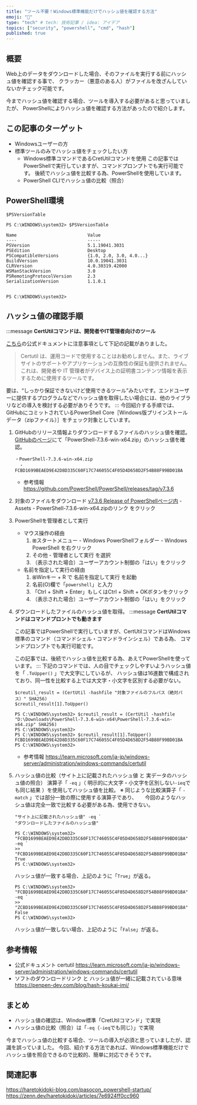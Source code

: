 ```yaml
---
title: "ツール不要！Windows標準機能だけでハッシュ値を確認する方法"
emoji: "🤝"
type: "tech" # tech: 技術記事 / idea: アイデア
topics: ["security", "powershell", "cmd", "hash"]
published: true
---
```

## 概要
Web上のデータをダウンロードした場合、そのファイルを実行する前にハッシュ値を確認する事で、
クラッカー（悪意のある人）がファイルを改ざんしていないかチェック可能です。

今までハッシュ値を確認する場合、ツールを導入する必要があると思っていましたが、
PowerShellによりハッシュ値を確認する方法があったので紹介します。

## この記事のターゲット
- Windowsユーザーの方
- 標準ツールのみでハッシュ値をチェックしたい方
    - Windows標準コマンドであるCretUtilコマンドを使用
		この記事ではPowerShellで実行していますが、コマンドプロンプトでも実行可能です。
		後続でハッシュ値を比較する為、PowerShellを使用しています。
    - PowerShell CLIでハッシュ値の比較（照合）

## PowerShell環境
```powershell:コピー用
$PSVersionTable
```
```powershell:$PSVersionTableの確認結果
PS C:\WINDOWS\system32> $PSVersionTable

Name                           Value
----                           -----
PSVersion                      5.1.19041.3031
PSEdition                      Desktop
PSCompatibleVersions           {1.0, 2.0, 3.0, 4.0...}
BuildVersion                   10.0.19041.3031
CLRVersion                     4.0.30319.42000
WSManStackVersion              3.0
PSRemotingProtocolVersion      2.3
SerializationVersion           1.1.0.1


PS C:\WINDOWS\system32>
```

## ハッシュ値の確認手順
:::message
**CertUtilコマンドは、開発者やIT管理者向けのツール**

[こちら](https://learn.microsoft.com/ja-jp/windows-server/administration/windows-commands/certutil)の公式ドキュメントに注意事項として下記の記載がありました。
> Certutil は、運用コードで使用することはお勧めしません。また、ライブ サイトのサポートやアプリケーションの互換性の保証も提供されません。 これは、開発者や IT 管理者がデバイス上の証明書コンテンツ情報を表示するために使用するツールです。

要は、“しっかり保証できないけど使用できるツール”みたいです。エンドユーザーに提供するプログラムなどでハッシュ値を取得したい場合には、他のライブラリなどの導入を検討する必要がありそうです。
:::
今回紹介する手順では、GitHubにコミットされているPowerShell Core［Windows版プリインストールデータ（zipファイル）］をチェック対象としています。
1. GitHubのリリース情報よりダウンロードするファイルのハッシュ値を確認。
	[GitHubのページ](https://github.com/PowerShell/PowerShell/releases)にて「PowerShell-7.3.6-win-x64.zip」のハッシュ値を確認。
	```:GitHubページの抜粋（ハッシュ値の記載場所）
	・PowerShell-7.3.6-win-x64.zip
	　・FCBD1699BEAED9E42D8D335C60F17C746055C4F05D4D658D2F54B88F99BD01BA
	```
	- 参考情報
		https://github.com/PowerShell/PowerShell/releases/tag/v7.3.6

1. 対象のファイルをダウンロード
	[v7.3.6 Release of PowerShellページ内](https://github.com/PowerShell/PowerShell/releases/tag/v7.3.6) - Assets - PowerShell-7.3.6-win-x64.zipのリンク をクリック

1. PowerShellを管理者として実行
	- マウス操作の経由
		1. ⊞スタートメニュー - Windows PowerShellフォルダー - Windows PowerShell を右クリック
		1. その他 - 管理者として実行 を選択
		1. （表示された場合）ユーザーアカウント制御の「はい」をクリック
	- 名前を指定して実行の経由
		1. ⊞Winキー + R で 名前を指定して実行 を起動
		1. 名前(O)欄で「`powershell`」と入力
		1. 「Ctrl + Shift + Enter」もしくはCtrl + Shift + OKボタンをクリック
		1. （表示された場合）ユーザーアカウント制御の「はい」をクリック

1. ダウンロードしたファイルのハッシュ値を取得。
	:::message
	**CertUtilコマンドはコマンドプロントでも動きます**

	この記事ではPowerShellで実行していますが、CertUtilコマンドはWindows標準のコマンド（コマンドシェル・コマンドラインシェル）である為、
	コマンドプロンプトでも実行可能です。
	
	この記事では、後続でハッシュ値を比較する為、あえてPowerShellを使っています。
	:::
	下記のコマンドでは、人の目でチェックしやすいようハッシュ値を「 `.ToUpper()` 」で大文字にしているが、
	ハッシュ値は16進数で構成されており、同一性を比較する上では大文字・小文字を区別する必要がない。

	```powershell:コピー用
	$creutil_result = (CertUtil -hashfile "対象ファイルのフルパス（絶対パス）" SHA256)
	$creutil_result[1].ToUpper()
	```

	```powershell:PowerShell CLIでファイルのハッシュ値を取得するコマンド結果
	PS C:\WINDOWS\system32> $creutil_result = (CertUtil -hashfile "D:\Downloads\PowerShell-7.3.6-win-x64\PowerShell-7.3.6-win-x64.zip" SHA256)
	PS C:\WINDOWS\system32>
	PS C:\WINDOWS\system32> $creutil_result[1].ToUpper()
	FCBD1699BEAED9E42D8D335C60F17C746055C4F05D4D658D2F54B88F99BD01BA
	PS C:\WINDOWS\system32>
	```

	- 参考情報
		https://learn.microsoft.com/ja-jp/windows-server/administration/windows-commands/certutil

1. ハッシュ値の比較（サイト上に記載されたハッシュ値 と 実データのハッシュ値の照合）
	演算子「 `-eq` 」（ 明示的に大文字・小文字を区別しない`-ieq`でも同じ結果 ）を使用してハッシュ値を比較。
	※ 同じような比較演算子「 `-match` 」では部分一致の際に使用する演算子であり、
	　 今回のようなハッシュ値は完全一致で比較する必要がある為、使用できない。
	```powershell:ハッシュ値を比較するコマンド（コピー用）
	"サイト上に記載されたハッシュ値" -eq `
	"ダウンロードしたファイルのハッシュ値"
	```

	```powershell:[実例]PowerShell CLIで確認した結果（OKパターン）
	PS C:\WINDOWS\system32> "FCBD1699BEAED9E42D8D335C60F17C746055C4F05D4D658D2F54B88F99BD01BA" -eq `
	>> "FCBD1699BEAED9E42D8D335C60F17C746055C4F05D4D658D2F54B88F99BD01BA"
	True
	PS C:\WINDOWS\system32>
	```
	ハッシュ値が一致する場合、上記のように「`True`」が返る。

	```powershell:[実例]PowerShell CLIで確認した結果（NGパターン）
	PS C:\WINDOWS\system32> "FCBD1699BEAED9E42D8D335C60F17C746055C4F05D4D658D2F54B88F99BD01BA" -eq `
	>> "ZCBD1699BEAED9E42D8D335C60F17C746055C4F05D4D658D2F54B88F99BD01BA"
	False
	PS C:\WINDOWS\system32>
	```
	ハッシュ値が一致しない場合、上記のように「`False`」が返る。

## 参考情報
- 公式ドキュメント certutil
	https://learn.microsoft.com/ja-jp/windows-server/administration/windows-commands/certutil
- ソフトのダウンロードリンク と ハッシュ値が一緒に記載されている意味
	https://penpen-dev.com/blog/hash-koukai-imi/

## まとめ
- ハッシュ値の確認は、Window標準「CretUtilコマンド」で実現
- ハッシュ値の比較（照合）は「`-eq`（`-ieq`でも同じ）」で実現

今までハッシュ値の比較する場合、ツールの導入が必須と思っていましたが、認識を誤っていました。
今回、紹介する方法であれば、Windows標準機能だけでハッシュ値を照合できるので比較的、簡単に対応できそうです。

## 関連記事
https://haretokidoki-blog.com/pasocon_powershell-startup/
https://zenn.dev/haretokidoki/articles/7e6924ff0cc960
